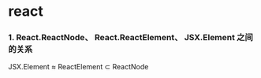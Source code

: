 # react
### 1. React.ReactNode、 React.ReactElement、 JSX.Element  之间的关系
JSX.Element ≈ ReactElement ⊂ ReactNode
